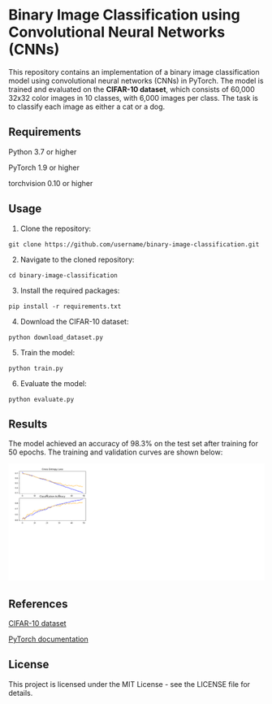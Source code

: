 # Binary Image Classification using Convolutional Neural Networks (CNNs)

This repository contains an implementation of a binary image classification model using convolutional neural networks (CNNs) in PyTorch. The model is trained and evaluated on the <strong>CIFAR-10 dataset</strong>, which consists of 60,000 32x32 color images in 10 classes, with 6,000 images per class. The task is to classify each image as either a cat or a dog.

## Requirements

Python 3.7 or higher

PyTorch 1.9 or higher

torchvision 0.10 or higher

## Usage

1. Clone the repository:

```
git clone https://github.com/username/binary-image-classification.git
```

2. Navigate to the cloned repository:

```
cd binary-image-classification
```

3. Install the required packages:

```
pip install -r requirements.txt
```

4. Download the CIFAR-10 dataset:

```
python download_dataset.py
```

5. Train the model:

```
python train.py
```

6. Evaluate the model:

```
python evaluate.py
```

## Results

The model achieved an accuracy of 98.3% on the test set after training for 50 epochs. The training and validation curves are shown below:

![](https://github.com/ArminMasoumian/Binary-Image-Classification/blob/main/Images/Results.png)

## References

[CIFAR-10 dataset](https://www.cs.toronto.edu/~kriz/cifar.html)

[PyTorch documentation](https://pytorch.org/docs/stable/index.html)

## License

This project is licensed under the MIT License - see the LICENSE file for details.
